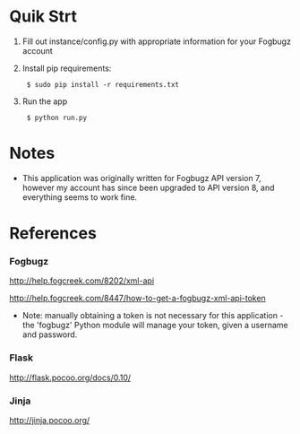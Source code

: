 # Quik Strt

1. Fill out instance/config.py with appropriate information for your Fogbugz account
2. Install pip requirements:

		$ sudo pip install -r requirements.txt

3. Run the app

		$ python run.py

# Notes

* This application was originally written for Fogbugz API version 7, however my account has since been upgraded to API version 8, and everything seems to work fine.

# References

### Fogbugz 

http://help.fogcreek.com/8202/xml-api

http://help.fogcreek.com/8447/how-to-get-a-fogbugz-xml-api-token

* Note: manually obtaining a token is not necessary for this application - the 'fogbugz' Python module will manage your token, given a username and password. 

### Flask

http://flask.pocoo.org/docs/0.10/

### Jinja 

http://jinja.pocoo.org/